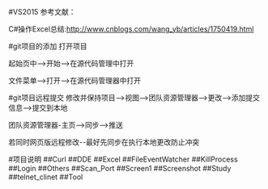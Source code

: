 #VS2015
参考文献：</p>
C#操作Excel总结:http://www.cnblogs.com/wang_yb/articles/1750419.html</p>

</p>
#git项目的添加
打开项目</p>
起始页中-->开始-->在源代码管理中打开</p>    
文件菜单-->打开-->在源代码管理器中打开</p>  

</p>
#git项目远程提交
修改并保持项目-->视图-->团队资源管理器-->更改-->添加提交信息-->提交到本地</p>
团队资源管理器-主页-->同步-->推送</p>    
若同时网页版远程修改--最好先同步在执行本地更改防止冲突</p>

</p>
#项目说明
##Curl
##DDE
##Excel
##FileEventWatcher
##KillProcess
##Login
##Others
##Scan_Port
##Screen1
##Screenshot
##Study
##telnet_clinet
##Tool










